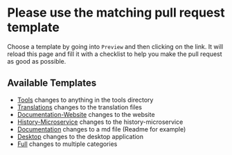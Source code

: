 # Please use the matching pull request template

Choose a template by going into `Preview` and then clicking on the link.
It will reload this page and fill it with a checklist to help you make
the pull request as good as possible.

## Available Templates

- [Tools][Tools] changes to anything in the tools directory
- [Translations][Translations] changes to the translation files
- [Documentation-Website][DW] changes to the website
- [History-Microservice][HM] changes to the history-microservice
- [Documentation][Documentation] changes to a md file (Readme for example)
- [Desktop][Desktop] changes to the desktop application
- [Full][Full] changes to multiple categories

[Full]: ?quick_pull=1&template=full.md
[Documentation]: ?quick_pull=1&template=documentation.md
[HM]: ?quick_pull=1&template=history-microservice.md
[DW]: ?quick_pull=1&template=documentation-website.md
[Translations]: ?quick_pull=1&template=translation.md
[Tools]: ?quick_pull=1&template=tools.md
[Desktop]: ?quick_pull=1&template=desktop.md
